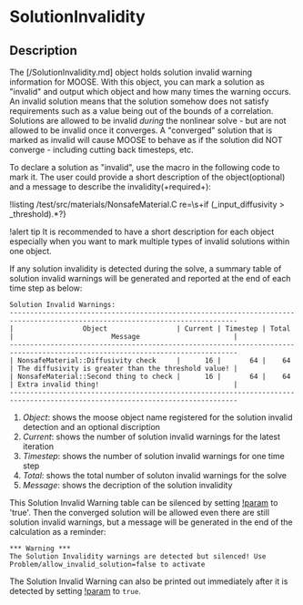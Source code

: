 # SolutionInvalidity

## Description

The [/SolutionInvalidity.md] object holds solution invalid warning information for MOOSE. With this object, you can mark a solution as "invalid" and output which object and how many times the warning occurs. An invalid solution means that the solution somehow does not satisfy requirements such as a value being out of the bounds of a correlation.  Solutions are allowed to be invalid *during* the nonlinear solve - but are not allowed to be invalid once it converges. A "converged" solution that is marked as invalid will cause MOOSE to behave as if the solution did NOT converge - including cutting back timesteps, etc.

To declare a solution as "invalid", use the macro in the following code to mark it. The user could provide a short description of the object(optional) and a message to describe the invalidity(+required+):

!listing /test/src/materials/NonsafeMaterial.C  re=\s+if \(_input_diffusivity > _threshold\).*?\}

!alert tip
It is recommended to have a short description for each object especially when you want to mark multiple types of invalid solutions within one object.

If any solution invalidity is detected during the solve, a summary table of solution invalid warnings will be generated and reported at the end of each time step as below:

```
Solution Invalid Warnings:
------------------------------------------------------------------------------------------------------------------------------
|                 Object                 | Current | Timestep | Total |                        Message                       |
------------------------------------------------------------------------------------------------------------------------------
| NonsafeMaterial::Diffusivity check     |      16 |       64 |    64 | The diffusivity is greater than the threshold value! |
| NonsafeMaterial::Second thing to check |      16 |       64 |    64 | Extra invalid thing!                                 |
------------------------------------------------------------------------------------------------------------------------------
```

1. *Object*: shows the moose object name registered for the solution invalid detection and an optional discription
2. *Current*: shows the number of solution invalid warnings for the latest iteration
3. *Timestep*: shows the number of solution invalid warnings for one time step
4. *Total*: shows the total number of soluton invalid warnings for the solve
5. *Message*: shows the decription of the solution invalidity

This Solution Invalid Warning table can be silenced by setting [!param](/Problem/FEProblem/allow_invalid_solution) to 'true'. Then the converged solution will be allowed even there are still solution invalid warnings, but a message will be generated in the end of the calculation as a reminder:

```
*** Warning ***
The Solution Invalidity warnings are detected but silenced! Use Problem/allow_invalid_solution=false to activate
```

The Solution Invalid Warning can also be printed out immediately after it is detected by setting [!param](/Problem/FEProblem/immediately_print_invalid_solution) to `true`.


